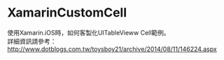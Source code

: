 # XamarinCustomCell
使用Xamarin.iOS時，如何客製化UITableVieww Cell範例。<br>
詳細資訊請參考：http://www.dotblogs.com.tw/toysboy21/archive/2014/08/11/146224.aspx

